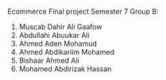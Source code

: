 Ecommerce Final project Semester 7
Group B:

1. Muscab Dahir Ali Gaafow
2. Abdullahi Abuukar Ali
3. Ahmed Aden Mohamud
4. Ahmed Abdikariim Mohamed
5. Bishaar Ahmed Ali
6. Mohamed Abdirizak Hassan
